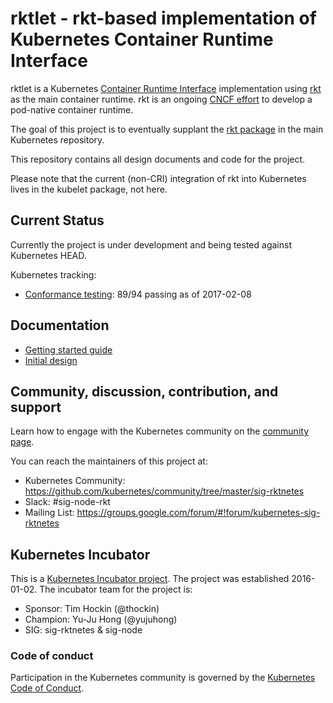 # rktlet - rkt-based implementation of Kubernetes Container Runtime Interface

rktlet is a Kubernetes [Container Runtime Interface][k8s-cri] implementation using [rkt][rkt] as the main container runtime.
rkt is an ongoing [CNCF effort][rkt-cncf] to develop a pod-native container runtime.

The goal of this project is to eventually supplant the [rkt package](https://github.com/kubernetes/kubernetes/tree/v1.3.0/pkg/kubelet/rkt/) in the main Kubernetes repository.

This repository contains all design documents and code for the project.

Please note that the current (non-CRI) integration of rkt into Kubernetes lives in the kubelet package, not here.

[rkt]: https://github.com/coreos/rkt
[k8s-cri]: http://blog.kubernetes.io/2016/12/container-runtime-interface-cri-in-kubernetes.html
[rkt-cncf]: https://www.cncf.io/announcement/2017/03/29/cloud-native-computing-foundation-becomes-home-pod-native-container-engine-project-rkt/

## Current Status

Currently the project is under development and being tested against Kubernetes HEAD.

Kubernetes tracking:

- [Conformance testing](https://github.com/kubernetes-incubator/rktlet/issues/95): 89/94 passing as of 2017-02-08

## Documentation

- [Getting started guide](docs/getting-started-guide.md)
- [Initial design](docs/initial-design.md)

## Community, discussion, contribution, and support

Learn how to engage with the Kubernetes community on the [community page](http://kubernetes.io/community/).

You can reach the maintainers of this project at:

- Kubernetes Community: https://github.com/kubernetes/community/tree/master/sig-rktnetes
- Slack: #sig-node-rkt
- Mailing List: https://groups.google.com/forum/#!forum/kubernetes-sig-rktnetes

## Kubernetes Incubator

This is a [Kubernetes Incubator project](https://github.com/kubernetes/community/blob/master/incubator.md). The project was established 2016-01-02. The incubator team for the project is:

- Sponsor: Tim Hockin (@thockin)
- Champion: Yu-Ju Hong (@yujuhong)
- SIG: sig-rktnetes &amp; sig-node

### Code of conduct

Participation in the Kubernetes community is governed by the [Kubernetes Code of Conduct](code-of-conduct.md).
